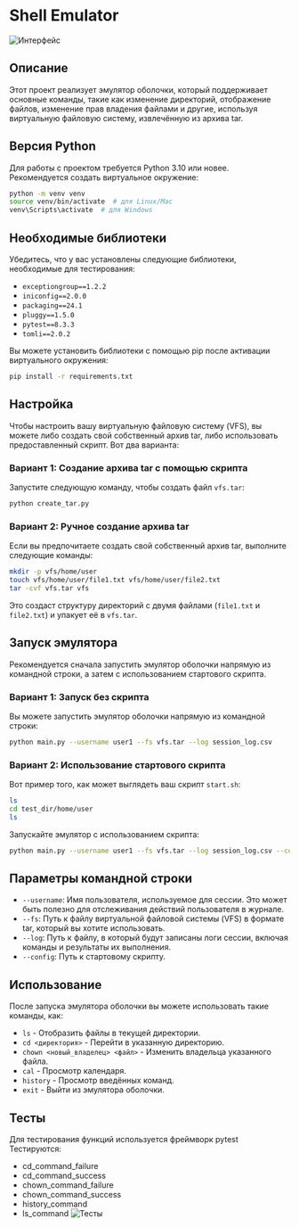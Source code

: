 
# Shell Emulator
![Интерфейс](https://i.imgur.com/ON2UM1G.png)
## Описание

Этот проект реализует эмулятор оболочки, который поддерживает основные команды, такие как изменение директорий, отображение файлов, изменение прав владения файлами и другие, используя виртуальную файловую систему, извлечённую из архива tar.

## Версия Python

Для работы с проектом требуется Python 3.10 или новее. Рекомендуется создать виртуальное окружение:

```bash
python -m venv venv
source venv/bin/activate  # для Linux/Mac
venv\Scripts\activate  # для Windows
```

## Необходимые библиотеки

Убедитесь, что у вас установлены следующие библиотеки, необходимые для тестирования:

- `exceptiongroup==1.2.2`
- `iniconfig==2.0.0`
- `packaging==24.1`
- `pluggy==1.5.0`
- `pytest==8.3.3`
- `tomli==2.0.2`

Вы можете установить библиотеки с помощью pip после активации виртуального окружения:

```bash
pip install -r requirements.txt
```

## Настройка

Чтобы настроить вашу виртуальную файловую систему (VFS), вы можете либо создать свой собственный архив tar, либо использовать предоставленный скрипт. Вот два варианта:

### Вариант 1: Создание архива tar с помощью скрипта

Запустите следующую команду, чтобы создать файл `vfs.tar`:

```bash
python create_tar.py
```

### Вариант 2: Ручное создание архива tar

Если вы предпочитаете создать свой собственный архив tar, выполните следующие команды:

```bash
mkdir -p vfs/home/user
touch vfs/home/user/file1.txt vfs/home/user/file2.txt
tar -cvf vfs.tar vfs
```

Это создаст структуру директорий с двумя файлами (`file1.txt` и `file2.txt`) и упакует её в `vfs.tar`.

## Запуск эмулятора

Рекомендуется сначала запустить эмулятор оболочки напрямую из командной строки, а затем с использованием стартового скрипта.

### Вариант 1: Запуск без скрипта

Вы можете запустить эмулятор оболочки напрямую из командной строки:

```bash
python main.py --username user1 --fs vfs.tar --log session_log.csv
```

### Вариант 2: Использование стартового скрипта

Вот пример того, как может выглядеть ваш скрипт `start.sh`:

```bash
ls
cd test_dir/home/user
ls
```

Запускайте эмулятор с использованием скрипта:

```bash
python main.py --username user1 --fs vfs.tar --log session_log.csv --config start.sh
```

## Параметры командной строки

- `--username`: Имя пользователя, используемое для сессии. Это может быть полезно для отслеживания действий пользователя в журнале.
- `--fs`: Путь к файлу виртуальной файловой системы (VFS) в формате tar, который вы хотите использовать.
- `--log`: Путь к файлу, в который будут записаны логи сессии, включая команды и результаты их выполнения.
- `--config`: Путь к стартовому скрипту.
## Использование

После запуска эмулятора оболочки вы можете использовать такие команды, как:

- `ls` - Отобразить файлы в текущей директории.
- `cd <директория>` - Перейти в указанную директорию.
- `chown <новый_владелец> <файл>` - Изменить владельца указанного файла.
- `cal` - Просмотр календаря.
- `history` - Просмотр введённых команд.
- `exit` - Выйти из эмулятора оболочки.

## Тесты

Для тестирования функций используется фреймворк pytest
Тестируются:
- cd_command_failure
- cd_command_success
- chown_command_failure
- chown_command_success
- history_command
- ls_command
![Тесты](https://i.imgur.com/3HnI26y.png)
